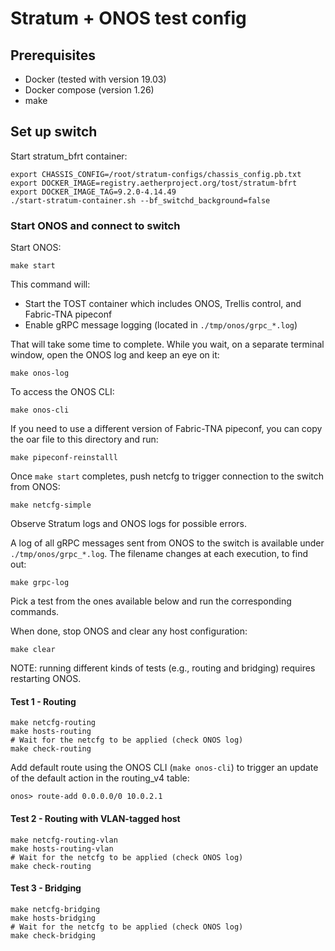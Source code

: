 # Stratum + ONOS test config

## Prerequisites

- Docker (tested with version 19.03)
- Docker compose (version 1.26)
- make

## Set up switch

Start stratum_bfrt container:

    export CHASSIS_CONFIG=/root/stratum-configs/chassis_config.pb.txt
    export DOCKER_IMAGE=registry.aetherproject.org/tost/stratum-bfrt
    export DOCKER_IMAGE_TAG=9.2.0-4.14.49
    ./start-stratum-container.sh --bf_switchd_background=false

### Start ONOS and connect to switch

Start ONOS:

    make start

This command will:
- Start the TOST container which includes ONOS, Trellis control, and Fabric-TNA pipeconf
- Enable gRPC message logging (located in `./tmp/onos/grpc_*.log`)

That will take some time to complete. While you wait, on a separate terminal
window, open the ONOS log and keep an eye on it:

    make onos-log

To access the ONOS CLI:

    make onos-cli

If you need to use a different version of Fabric-TNA pipeconf, you can copy the oar file
to this directory and run:

    make pipeconf-reinstalll

Once `make start` completes, push netcfg to trigger connection to the switch
from ONOS:

    make netcfg-simple

Observe Stratum logs and ONOS logs for possible errors.

A log of all gRPC messages sent from ONOS to the switch is available under
`./tmp/onos/grpc_*.log`. The filename changes at each execution, to find out:

    make grpc-log

Pick a test from the ones available below and run the corresponding commands.

When done, stop ONOS and clear any host configuration:

    make clear

NOTE: running different kinds of tests (e.g., routing and bridging) requires
restarting ONOS.

#### Test 1 - Routing

    make netcfg-routing
    make hosts-routing
    # Wait for the netcfg to be applied (check ONOS log)
    make check-routing

Add default route using the ONOS CLI (`make onos-cli`) to trigger an update of
the default action in the routing_v4 table:

    onos> route-add 0.0.0.0/0 10.0.2.1

#### Test 2 - Routing with VLAN-tagged host

    make netcfg-routing-vlan
    make hosts-routing-vlan
    # Wait for the netcfg to be applied (check ONOS log)
    make check-routing

#### Test 3 - Bridging

    make netcfg-bridging
    make hosts-bridging
    # Wait for the netcfg to be applied (check ONOS log)
    make check-bridging
